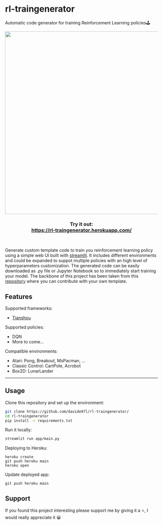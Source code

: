 # rl-traingenerator

Automatic code generator for training Reinforcement Learning policies:joystick:

<p align="center">
    <img src="docs/assets/rl-traingenerator.gif" width=600>
</p>

<h3 align="center">
    Try it out: <br>
    <a href="https://rl-traingenerator.herokuapp.com/">https://rl-traingenerator.herokuapp.com/</a>
</h3>

<br>

Generate custom template code to train you reinforcement learning policy using a simple web UI built with [streamlit](https://www.streamlit.io/).
It includes different environments and could be expanded to suppot multiple policies with an high level of hyperparameters customization.
The generated code can be easily downloaded as .py file or Jupyter Notebook so to immediately start training your model.
The backbone of this project has been taken from this [repository](https://traingenerator.jrieke.com) where you can contribute with your own template.

## Features

Supported frameworks:
- [Tianshou](https://github.com/thu-ml/tianshou)

Supported policies:
- DQN
- More to come...

Compatible environments:
- Atari: Pong, Breakout, MsPacman, ...
- Classic Control: CartPole, Acrobot
- Box2D: LunarLander

---

## Usage

Clone this repository and set up the environment:
```bash
git clone https://github.com/davide97l/rl-traingenerator/
cd rl-traingenerator
pip install -r requirements.txt
```
Run it locally:
```bash
streamlit run app/main.py
```
Deploying to Heroku:
```
heroku create
git push heroku main
heroku open
```
Update deployed app:
```
git push heroku main
```

## Support
If you found this project interesting please support me by giving it a :star:, I would really appreciate it :grinning: